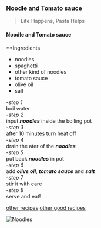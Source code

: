 ### Noodle and Tomato sauce
>Life Happens, Pasta Helps

#### Noodle and Tomato sauce
**Ingredients
* noodles
 * spaghetti
 * other kind of noodles
* tomato sauce
* olive oil
* salt

_-step 1_  
boil water  
_-step 2_  
input **_noodles_** inside the boiling pot  
_-step 3_  
after 10 minutes turn heat off  
_-step 4_  
drain the ater of the **_noodles_**  
_-step 5_  
put back **_noodles_** in pot  
_-step 6_  
add **_olive oil_**, **_tomato sauce_** and **_salt_**  
_-step 7_  
stir it with care  
_-step 8_  
serve and eat!  



[other recipes]([www.myweb.com](https://www.organizedisland.com/pasta-with-tomato-sauce/))
[other good recipes][another]

[another]:www.another.com
![Noodles](https://www.organizedisland.com/wp-content/uploads/2020/04/Pasta-with-Tomato-Sauce-1-2-995x1024.jpg)

